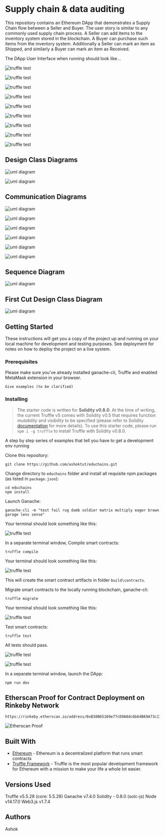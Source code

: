 # Supply chain & data auditing

This repository contains an Ethereum DApp that demonstrates a Supply Chain flow between a Seller and Buyer. The user story is similar to any commonly used supply chain process. A Seller can add items to the inventory system stored in the blockchain. A Buyer can purchase such items from the inventory system. Additionally a Seller can mark an item as Shipped, and similarly a Buyer can mark an item as Received.

The DApp User Interface when running should look like...

![truffle test](images/1Landing.png)

![truffle test](images/2StudentApply.png)

![truffle test](images/3StudentRegister.png)

![truffle test](images/4StudentRent.png)

![truffle test](images/5StudentNsfas.png)

![truffle test](images/6StudentDashboard.png)

![truffle test](images/7UniDashboard.png)

![truffle test](images/8RentDashboard.png)

![truffle test](images/9NsfasDashboard.png)

## Design Class Diagrams

![uml diagram](images/diagrams/1.1DCD-Page-2.png)

![uml diagram](images/diagrams/1.1DCD-Page-3.png)

## Communication Diagrams

![uml diagram](images/diagrams/CD-Page-1.png)

![uml diagram](images/diagrams/CD-Page-2.png)

![uml diagram](images/diagrams/CD-Page-3.png)

![uml diagram](images/diagrams/CD-Page-4.png)

![uml diagram](images/diagrams/CD-Page-5.png)

![uml diagram](images/diagrams/CD-Page-6.png)

## Sequence Diagram

![uml diagram](images/diagrams/sq.png)

## First Cut Design Class Diagram

![uml diagram](images/diagrams/fcdcd.png)


## Getting Started

These instructions will get you a copy of the project up and running on your local machine for development and testing purposes. See deployment for notes on how to deploy the project on a live system.

### Prerequisites

Please make sure you've already installed ganache-cli, Truffle and enabled MetaMask extension in your browser.

```
Give examples (to be clarified)
```

### Installing

> The starter code is written for **Solidity v0.8.0**. At the time of writing, the current Truffle v5 comes with Solidity v0.5 that requires function *mutability* and *visibility* to be specified (please refer to Solidity [documentation](https://docs.soliditylang.org/en/v0.5.0/050-breaking-changes.html) for more details). To use this starter code, please run `npm i -g truffle` to install Truffle with Solidity v0.8.0. 

A step by step series of examples that tell you have to get a development env running

Clone this repository:

```
git clone https://github.com/ashoktut/educhains.git
```

Change directory to ```educhains``` folder and install all requisite npm packages (as listed in ```package.json```):

```
cd educhains
npm install
```

Launch Ganache:

```
ganache-cli -m "test fail rug dumb soldier matrix multiply eager brown garage lens sense"
```

Your terminal should look something like this:

![truffle test](images/ganache-cli.png)

In a separate terminal window, Compile smart contracts:

```
truffle compile
```

Your terminal should look something like this:

![truffle test](images/truffle_compile.png)

This will create the smart contract artifacts in folder ```build\contracts```.

Migrate smart contracts to the locally running blockchain, ganache-cli:

```
truffle migrate
```

Your terminal should look something like this:

![truffle test](images/truffle_migrate.png)

Test smart contracts:

```
truffle test
```

All tests should pass.

![truffle test](images/truffle_test_1a.png)

![truffle test](images/truffle_test.png)

In a separate terminal window, launch the DApp:

```
npm run dev
```

## Etherscan Proof for Contract Deployment on Rinkeby Network

```
https://rinkeby.etherscan.io/address/0xB38B65169e77cD9A8dc6b64B69A73c114512c003
```

![Etherscan Proof](images/etherscan.png)

## Built With

* [Ethereum](https://www.ethereum.org/) - Ethereum is a decentralized platform that runs smart contracts
* [Truffle Framework](http://truffleframework.com/) - Truffle is the most popular development framework for Ethereum with a mission to make your life a whole lot easier.

## Versions Used

Truffle v5.5.28 (core: 5.5.28)
Ganache v7.4.0
Solidity - 0.8.0 (solc-js)
Node v14.17.0
Web3.js v1.7.4

## Authors

Ashok